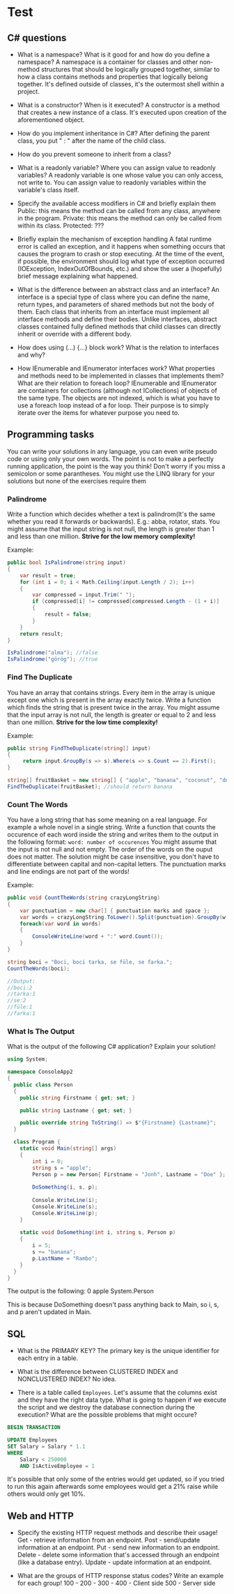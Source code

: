 # Test

## C# questions

- What is a namespace? What is it good for and how do you define a namespace?
  A namespace is a container for classes and other non-method structures that should be logically grouped together, similar to how a class contains methods and properties that logically belong together.
  It's defined outside of classes, it's the outermost shell within a project.

- What is a constructor? When is it executed?
  A constructor is a method that creates a new instance of a class. It's executed upon creation of the aforementioned object.

- How do you implement inheritance in C#?
  After defining the parent class, you put " : <parent-class>" after the name of the child class.

- How do you prevent someone to inherit from a class?  

- What is a readonly variable? Where you can assign value to readonly variables?
  A readonly variable is one whose value you can only access, not write to. You can assign value to readonly variables within the variable's class itself.

- Specify the available access modifiers in C# and briefly explain them
  Public: this means the method can be called from any class, anywhere in the program.
  Private: this means the method can only be called from within its class.
  Protected: ???

- Briefly explain the mechanism of exception handling
  A fatal runtime error is called an exception, and it happens when something occurs that causes the program to crash or stop executing. At the time of the event, if possible, the environment should
  log what type of exception occurred (IOException, IndexOutOfBounds, etc.) and show the user a (hopefully) brief message explaining what happened.

- What is the difference between an abstract class and an interface?
  An interface is a special type of class where you can define the name, return types, and parameters of shared methods but not the body of them. Each class that inherits from an interface
  must implement all interface methods and define their bodies. Unlike interfaces, abstract classes contained fully defined methods that child classes can directly inherit or override with a
  different body.

- How does using (...) {...} block work? What is the relation to interfaces and why?
  

- How IEnumerable<T> and IEnumerator<T> interfaces work? What properties and methods need to be implemented in classes that implements them? What are their relation to foreach loop?
  IEnumerable<T> and IEnumerator<T> are containers for collections (although not ICollections) of objects of the same type. The objects are not indexed, which is what you have to use a foreach loop instead of a for loop.
  Their purpose is to simply iterate over the items for whatever purpose you need to.

## Programming tasks

You can write your solutions in any language, you can even write pseudo code or using only your own words.
The point is not to make a perfectly running application, the point is the way you think!
Don't worry if you miss a semicolon or some parantheses. You might use the LINQ library for your solutions but none of the exercises require them

### Palindrome

Write a function which decides whether a text is palindrom(It's the same whether you read it forwards or backwards). E.g.: abba, rotator, stats.
You might assume that the input string is not null, the length is greater than 1 and less than one million. **Strive for the low memory complexity!**

Example:

```csharp
public bool IsPalindrome(string input)
{
    var result = true;
    for (int i = 0; i < Math.Ceiling(input.Length / 2); i++)
    {
        var compressed = input.Trim(" ");
        if (compressed[i] != compressed[compressed.Length - (1 + i)]
        {
            result = false;
        }
    }
    return result;
}

IsPalindrome("alma"); //false
IsPalindrome("görög"); //true
```

### Find The Duplicate

You have an array that contains strings. Every item in the array is unique except one which is present in the array exactly twice.
Write a function which finds the string that is present twice in the array.
You might assume that the input array is not null, the length is greater or equal to 2 and less than one million. **Strive for the low time complexity!**

Example: 

```csharp
public string FindTheDuplicate(string[] input)
{ 
     return input.GroupBy(s => s).Where(s => s.Count == 2).First();        
}

string[] fruitBasket = new string[] { "apple", "banana", "coconut", "durian", "banana", "elderberry", "fig", "grapefruit" };
FindTheDuplicate(fruitBasket); //should return banana
```

### Count The Words

You have a long string that has some meaning on a real language. For example a whole novel in a single string.
Write a function that counts the occurence of each word inside the string and writes them to the output in the following format: `word: number of occurences`
You might assume that the input is not null and not empty. The order of the words on the ouput does not matter.
The solution might be case insensitive, you don't have to differentiate between capital and non-capital letters.
The punctuation marks and line endings are not part of the words!

Example:

```csharp
public void CountTheWords(string crazyLongString)
{ 
    var punctuation = new char[] { punctuation marks and space };
    var words = crazyLongString.ToLower().Split(punctuation).GroupBy(w => w);
    foreach(var word in words)
    {
        ConsoleWriteLine(word + ":" word.Count());
    }
}

string boci = "Boci, boci tarka, se füle, se farka.";
CountTheWords(boci);

//Output:
//boci:2
//tarka:1
//se:2
//füle:1
//farka:1
```

### What Is The Output

What is the output of the following C# application? Explain your solution!

```csharp
using System;

namespace ConsoleApp2
{
  public class Person
  {
    public string Firstname { get; set; }

    public string Lastname { get; set; }

    public override string ToString() => $"{Firstname} {Lastname}";
  }

  class Program {
    static void Main(string[] args) 
    {
        int i = 0;
        string s = "apple";
        Person p = new Person{ Firstname = "Jonh", Lastname = "Doe" };
        
        DoSomething(i, s, p);
        
        Console.WriteLine(i);
        Console.WriteLine(s);
        Console.WriteLine(p);
    }
    
    static void DoSomething(int i, string s, Person p)
    {
        i = 5;
        s += "banana";
        p.LastName = "Rambo";
    }
  }
}

```
The output is the following:
0
apple
System.Person

This is because DoSomething doesn't pass anything back to Main, so i, s, and p aren't updated in Main.

## SQL

- What is the PRIMARY KEY?
  The primary key is the unique identifier for each entry in a table.

- What is the difference between CLUSTERED INDEX and NONCLUSTERED INDEX?
  No idea.

- There is a table called `Employees`. Let's assume that the columns exist and they have the right data type.
What is going to happen if we execute the script and we destroy the database connection during the execution? What are the possible problems that might occure?

```sql
BEGIN TRANSACTION

UPDATE Employees
SET Salary = Salary * 1.1
WHERE 
	Salary < 250000
	AND IsActiveEmployee = 1
```
It's possible that only some of the entries would get updated, so if you tried to run this again afterwards some employees would get a 21% raise while others would only get 10%.

## Web and HTTP

- Specify the existing HTTP request methods and describe their usage!
  Get - retrieve information from an endpoint.
  Post - send/update information at an endpoint.
  Put - send new information to an endpoint.
  Delete - delete some information that's accessed through an endpoint (like a database entry).
  Update - update information at an endpoint.

- What are the groups of HTTP response status codes? Write an example for each group!
  100 -
  200 -
  300 -
  400 - Client side
  500 - Server side
